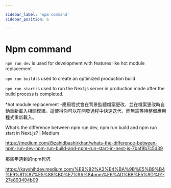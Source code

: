 ```yaml
---

sidebar_label: 'npm command'
sidebar_position: 6

---
```

# Npm command

`npm run dev` is used for development with features like hot module replacement

`npm run build` is used to create an optimized production build

`npm run start` is used to run the Next.js server in production mode after the build process is completed.

*hot module replacement -應用程式會在背景監聽檔案更改，並在檔案更改時自動重新載入相關模組。這使得你可以在開發過程中快速迭代，而無需等待整個應用程式重新載入。

What’s the difference between npm run dev, npm run build and npm run start in Next.js? | Medium

https://medium.com/@zahidbashirkhan/whats-the-difference-between-npm-run-dev-npm-run-build-and-npm-run-start-in-next-js-7baf9b7c5d39

那些年遇到的npm死坑

https://kayshihdev.medium.com/%E9%82%A3%E4%BA%9B%E5%B9%B4%E9%81%87%E5%88%B0%E7%9A%84npm%E6%AD%BB%E5%9D%91-27e893404b09
